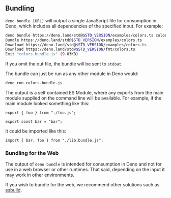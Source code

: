 ## Bundling

`deno bundle [URL]` will output a single JavaScript file for consumption in
Deno, which includes all dependencies of the specified input. For example:

```bash
deno bundle https://deno.land/std@$STD_VERSION/examples/colors.ts colors.bundle.js
Bundle https://deno.land/std@$STD_VERSION/examples/colors.ts
Download https://deno.land/std@$STD_VERSION/examples/colors.ts
Download https://deno.land/std@$STD_VERSION/fmt/colors.ts
Emit "colors.bundle.js" (9.83KB)
```

If you omit the out file, the bundle will be sent to `stdout`.

The bundle can just be run as any other module in Deno would:

```bash
deno run colors.bundle.js
```

The output is a self contained ES Module, where any exports from the main module
supplied on the command line will be available. For example, if the main module
looked something like this:

```ts, ignore
export { foo } from "./foo.js";

export const bar = "bar";
```

It could be imported like this:

```ts, ignore
import { bar, foo } from "./lib.bundle.js";
```

### Bundling for the Web

The output of `deno bundle` is intended for consumption in Deno and not for use
in a web browser or other runtimes. That said, depending on the input it may
work in other environments.

If you wish to bundle for the web, we recommend other solutions such as
[esbuild](https://esbuild.github.io/).
